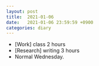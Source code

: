 ```yaml
---
layout: post
title:  2021-01-06
date:   2021-01-06 23:59:59 +0900
categories: diary
---
```


- [Work] class 2 hours
- [Research] writing 3 hours
- Normal Wednesday.
